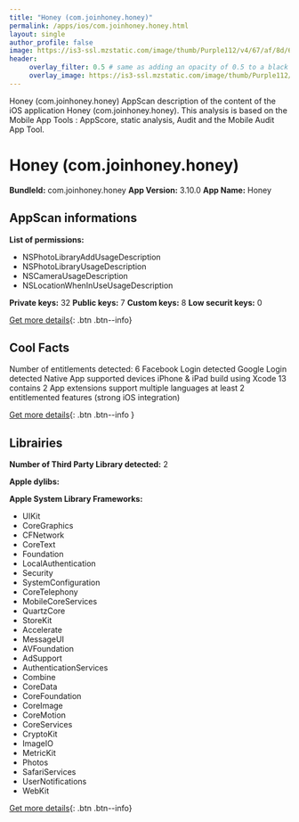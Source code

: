 ```yaml
---
title: "Honey (com.joinhoney.honey)"
permalink: /apps/ios/com.joinhoney.honey.html
layout: single
author_profile: false
image: https://is3-ssl.mzstatic.com/image/thumb/Purple112/v4/67/af/8d/67af8d11-29de-c640-a5ca-69db6801f874/AppIcon-1x_U007emarketing-0-7-0-85-220.png/512x512bb.jpg
header: 
     overlay_filter: 0.5 # same as adding an opacity of 0.5 to a black background
     overlay_image: https://is3-ssl.mzstatic.com/image/thumb/Purple112/v4/67/af/8d/67af8d11-29de-c640-a5ca-69db6801f874/AppIcon-1x_U007emarketing-0-7-0-85-220.png/512x512bb.jpg
---
```

Honey (com.joinhoney.honey) AppScan description of the content of the iOS application Honey (com.joinhoney.honey). This analysis is based on the Mobile App Tools : AppScore, static analysis, Audit and the Mobile Audit App Tool.

# Honey (com.joinhoney.honey)

**BundleId:** com.joinhoney.honey
**App Version:** 3.10.0
**App Name:** Honey


## AppScan informations 

**List of permissions:** 
- NSPhotoLibraryAddUsageDescription
- NSPhotoLibraryUsageDescription
- NSCameraUsageDescription
- NSLocationWhenInUseUsageDescription
  
  
**Private keys:** 32
**Public keys:** 7
**Custom keys:** 8
**Low securit keys:** 0
  
[Get more details](/pricing.html){: .btn .btn--info}

## Cool Facts

Number of entitlements detected: 6
Facebook Login detected
Google Login detected
Native App
supported devices iPhone & iPad
build using Xcode 13
contains 2 App extensions
support multiple languages
at least 2 entitlemented features (strong iOS integration)
  
[Get more details](/pricing.html){: .btn .btn--info }

## Librairies 
**Number of Third Party Library detected:** 2


**Apple dylibs:**


**Apple System Library Frameworks:**
- UIKit
- CoreGraphics
- CFNetwork
- CoreText
- Foundation
- LocalAuthentication
- Security
- SystemConfiguration
- CoreTelephony
- MobileCoreServices
- QuartzCore
- StoreKit
- Accelerate
- MessageUI
- AVFoundation
- AdSupport
- AuthenticationServices
- Combine
- CoreData
- CoreFoundation
- CoreImage
- CoreMotion
- CoreServices
- CryptoKit
- ImageIO
- MetricKit
- Photos
- SafariServices
- UserNotifications
- WebKit


  
[Get more details](/pricing.html){: .btn .btn--info}

